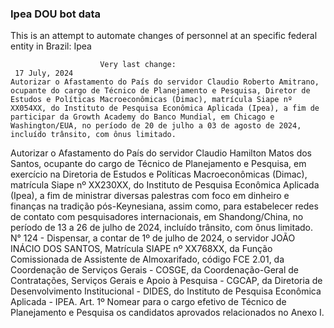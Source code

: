  ### Ipea DOU bot data
 This is an attempt to automate changes of personnel at an specific federal entity in Brazil: Ipea
 
                        Very last change: 
 	 17 July, 2024
	Autorizar o Afastamento do País do servidor Claudio Roberto Amitrano, ocupante do cargo de Técnico de Planejamento e Pesquisa, Diretor de Estudos e Políticas Macroeconômicas (Dimac), matrícula Siape nº XX054XX, do Instituto de Pesquisa Econômica Aplicada (Ipea), a fim de participar da Growth Academy do Banco Mundial, em Chicago e Washington/EUA, no período de 20 de julho a 03 de agosto de 2024, incluído trânsito, com ônus limitado.
Autorizar o Afastamento do País do servidor Claudio Hamilton Matos dos Santos, ocupante do cargo de Técnico de Planejamento e Pesquisa, em exercício na Diretoria de Estudos e Políticas Macroeconômicas (Dimac), matrícula Siape nº XX230XX, do Instituto de Pesquisa Econômica Aplicada (Ipea), a fim de ministrar diversas palestras com foco em dinheiro e finanças na tradição pós-Keynesiana, assim como, para estabelecer redes de contato com pesquisadores internacionais, em Shandong/China, no período de 13 a 26 de julho de 2024, incluído trânsito, com ônus limitado.
N° 124 - Dispensar, a contar de 1º de julho de 2024, o servidor JOÃO INÁCIO DOS SANTOS, Matrícula SIAPE nº XX768XX, da Função Comissionada de Assistente de Almoxarifado, código FCE 2.01, da Coordenação de Serviços Gerais - COSGE, da Coordenação-Geral de Contratações, Serviços Gerais e Apoio à Pesquisa - CGCAP, da Diretoria de Desenvolvimento Institucional - DIDES, do Instituto de Pesquisa Econômica Aplicada - IPEA.
Art. 1º Nomear para o cargo efetivo de Técnico de Planejamento e Pesquisa os candidatos aprovados relacionados no Anexo I.
